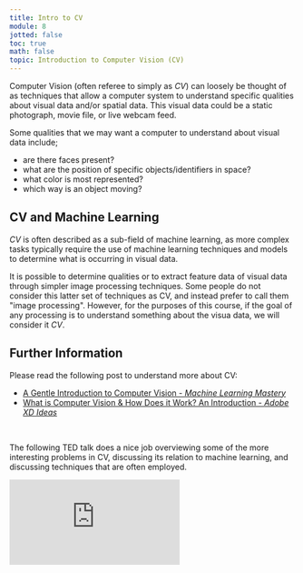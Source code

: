 ```yaml
---
title: Intro to CV
module: 8
jotted: false
toc: true
math: false
topic: Introduction to Computer Vision (CV)
---
```


Computer Vision (often referee to simply as _CV_) can loosely be thought of as techniques that allow a computer system to understand specific qualities about visual data and/or spatial data. This visual data could be a static photograph, movie file, or live webcam feed.

Some qualities that we may want a computer to understand about visual data include;

- are there faces present?
- what are the position of specific objects/identifiers in space?
- what color is most represented?
- which way is an object moving?





## CV and Machine Learning

_CV_ is often described as a sub-field of machine learning, as more complex tasks typically require the use of machine learning techniques and models to determine what is occurring in visual data.

It is possible to determine qualities or to extract feature data of visual data through simpler image processing techniques. Some people do not consider this latter set of techniques as CV, and instead prefer to call them "image processing". However, for the purposes of this course, if the goal of any processing is to understand something about the visua data, we will consider it _CV_.


## Further Information

Please read the following post to understand more about CV:

- [A Gentle Introduction to Computer Vision - _Machine Learning Mastery_](https://machinelearningmastery.com/what-is-computer-vision/)
- [What is Computer Vision & How Does it Work? An Introduction - _Adobe XD Ideas_](https://xd.adobe.com/ideas/principles/emerging-technology/what-is-computer-vision-how-does-it-work/)

<br />


The following TED talk does a nice job overviewing some of the more interesting problems in CV, discussing its relation to machine learning, and discussing techniques that are often employed.

<div class="embed-responsive embed-responsive-16by9"><iframe class="embed-responsive-item" src="https://www.youtube.com/embed/SN2BZswEWUA" frameborder="0" allow="accelerometer; autoplay; encrypted-media; gyroscope; picture-in-picture" allowfullscreen></iframe></div>
